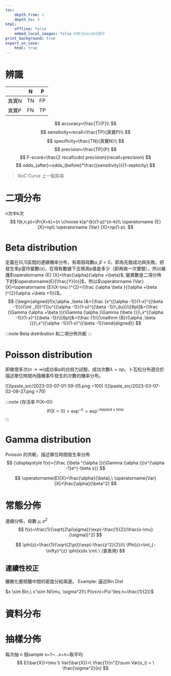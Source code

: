 ```yaml
---
toc:
    depth_from: 1
    depth_to: 3
html:
    offline: false
    embed_local_images: false #嵌入base64圖片
print_background: true
export_on_save:
    html: true
---
```


# 辨識

|   | N   | P   |
|-------------- | -------------- | -------------- |
| 真實N    | TN     | FP     |
| 真實P    | FN     | TP     |

$$
accuracy=\frac{T}{F}\\
$$
$$
sensitivity=recall=\frac{TP}{真實P}\\
$$
$$
specificity=\frac{TN}{真實N}\\
$$
$$
precision=\frac{TP}{P}
$$
$$
F-score=\frac{2 recall\cdot precision}{recall+precision}
$$
$$
odds_{after}=odds_{before}*\frac{{sensitivity}}{1-septicity}
$$

>RoC Curve 上一點斜率
# 二項分布
n次中k次
$$
f(k,n,p)=\Pr(X=k)={n \choose k}p^{k}(1-p)^{n-k}\\
\operatorname {E} [X]=np\\
\operatorname {Var} [X]=np(1-p).
$$


# Beta distribution
定義在(0,1)區間的連續機率分布，有兩個母數$\alpha ,\beta >0$，即為先驗成功與失敗。把發生率p當作變數(x)，在現有數據下去預測p值是多少（即再做一次實驗），所以維護$\operatorname {E} [X]=\frac{\alpha}{\alpha +\beta}$, 變異數是二項分佈下的$\operatorname{E}[\frac{Y}{n}]$，所以$\operatorname {Var}(X)=\operatorname {E}(X-\mu )^{2}={\frac  {\alpha \beta }{(\alpha +\beta )^{2}(\alpha +\beta +1)}}$。
$$
{\begin{aligned}f(x;\alpha ,\beta )&={\frac  {x^{{\alpha -1}}(1-x)^{{\beta -1}}}{\int _{0}^{1}u^{{\alpha -1}}(1-u)^{{\beta -1}}\,du}}\\[6pt]&={\frac  {\Gamma (\alpha +\beta )}{\Gamma (\alpha )\Gamma (\beta )}}\,x^{{\alpha -1}}(1-x)^{{\beta -1}}\\[6pt]&={\frac  {1}{{\mathrm  {B}}(\alpha ,\beta )}}\,x^{{\alpha -1}}(1-x)^{{\beta -1}}\end{aligned}}
$$

:::note
Beta distribution 和二項分佈共軛
:::


# Poisson distribution
即做很多次($n\rightarrow \infty$)成功率p的白努力試驗，成功次數$\lambda=np$。卜瓦松分布適合於描述單位時間內隨機事件發生的次數的機率分布。


![](paste_src/2023-03-07-01-59-05.png =100)
![](paste_src/2023-03-07-02-08-27.png =70)

:::note {存活率 P(X=0)}
$$
\operatorname{P(X=0)}=\exp^{-\lambda}=\exp^{-hazard\times time}
$$
:::

    
# Gamma distribution
Poisson 的共軛，描述單位時間發生率分佈
$$
{\displaystyle f(x)={\frac {\beta ^{\alpha }}{\Gamma (\alpha )}}x^{\alpha -1}e^{-\beta x}}
$$

$$
\operatorname{E}[X]=\frac{\alpha}{\beta},\ 
\operatorname{Var}[X]=\frac{\alpha}{\beta^2}
$$

# 常態分佈
連續分佈，母數 $\mu, \sigma^2$
$$
f(x)=\frac{1}{\sqrt{2\pi\sigma}}\exp(-\frac{1}{2}(\frac{x-\mu}{\sigma})^2)
$$


$$
\phi(z)=\frac{1}{\sqrt{2\pi}}\exp(-\frac{z^2}{2})\\
\Phi(z)=\int_{-\infty}^{z} \phi(x)dx \rm\ \ (查表用)
$$


## 連續性校正
離散化要把離中間的密度分給兩邊。
Example: 逼近Bin Dist

$x \sim Bin,\ x'\sim N(\mu, \sigma^2)\\
P(x≤n)=P(x'\leq n+\frac{1}{2})$


# 資料分布



# 抽樣分佈

每次抽 n 個sample x~1~...x~n~取平均 
$$
E(\bar{X})=\mu \\
Var(\bar{X})=\ \frac{1}{n^2}\sum Var(x_i) = \ \frac{\sigma^2}{n}
$$
